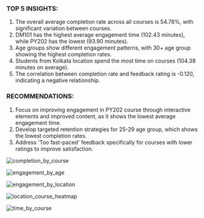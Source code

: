 ### TOP 5 INSIGHTS:
1.	The overall average completion rate across all courses is 54.78%, with significant variation between courses.
2.	DM101 has the highest average engagement time (102.43 minutes), while PY202 has the lowest (93.90 minutes).
3.	Age groups show different engagement patterns, with 30+ age group showing the highest completion rates.
4.	Students from Kolkata location spend the most time on courses (104.38 minutes on average).
5.	The correlation between completion rate and feedback rating is -0.120, indicating a negative relationship.
### RECOMMENDATIONS:
1.	Focus on improving engagement in PY202 course through interactive elements and improved content, as it shows the lowest average engagement time.
2.	Develop targeted retention strategies for 25-29 age group, which shows the lowest completion rates.
3.	Address 'Too fast-paced' feedback specifically for courses with lower ratings to improve satisfaction.

![completion_by_course](https://github.com/user-attachments/assets/2f9cdc42-537e-4206-aa1c-c9a4d0a8590d)

![engagement_by_age](https://github.com/user-attachments/assets/e6a29044-453b-4367-9118-9d8593ca7776)

![engagement_by_location](https://github.com/user-attachments/assets/868ea229-280e-447f-a166-9a19058fe0c8)

![location_course_heatmap](https://github.com/user-attachments/assets/0c1788aa-1807-4dd5-987c-5e38a0f26ebe)

![time_by_course](https://github.com/user-attachments/assets/e8b0c415-1540-43f5-9067-acca639afebd)



